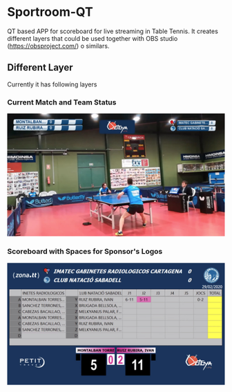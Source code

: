 # Sportroom-QT

QT based APP for scoreboard for live streaming in Table Tennis. 
It creates different layers that could be used together with OBS studio (https://obsproject.com/) o similars. 

## Different Layer

Currently it has following layers

### Current Match and Team Status

![Match and Team Status](https://github.com/xiaoyuanyangxu/sportroom-qt/blob/master/screenshots/match_and_team_current_status.jpg)

### Scoreboard with Spaces for Sponsor's Logos

![Scoreboard](https://github.com/xiaoyuanyangxu/sportroom-qt/blob/master/screenshots/scoreboard.jpg)

